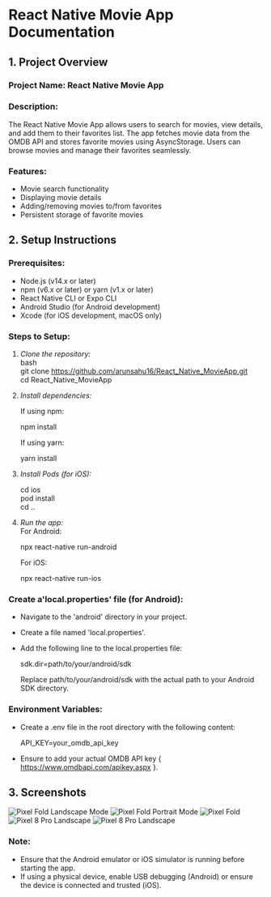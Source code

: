 # React Native Movie App Documentation

## 1. Project Overview

### Project Name: React Native Movie App

### Description:
The React Native Movie App allows users to search for movies, view details, and add them to their favorites list. The app fetches movie data from the OMDB API and stores favorite movies using AsyncStorage. Users can browse movies and manage their favorites seamlessly.

### Features:
- Movie search functionality
- Displaying movie details
- Adding/removing movies to/from favorites
- Persistent storage of favorite movies

## 2. Setup Instructions

### Prerequisites:
- Node.js (v14.x or later)
- npm (v6.x or later) or yarn (v1.x or later)
- React Native CLI or Expo CLI
- Android Studio (for Android development)
- Xcode (for iOS development, macOS only)

### Steps to Setup:

1. *Clone the repository:*  <br> 
   bash  <br> 
   git clone https://github.com/arunsahu16/React_Native_MovieApp.git  <br> 
   cd React_Native_MovieApp  <br> 
   

2. *Install dependencies:*  

   If using npm:

   npm install

   If using yarn:

   yarn install
   

3. *Install Pods (for iOS):*

   cd ios  <br> 
   pod install  <br> 
   cd ..  <br> 
   

4. *Run the app:*  <br> 
   For Android:

   npx react-native run-android
   
   For iOS:

   npx react-native run-ios
   
### Create a'local.properties' file (for Android):
- Navigate to the 'android' directory in your project.
- Create a file named 'local.properties'.
- Add the following line to the local.properties file:

  sdk.dir=path/to/your/android/sdk

  Replace path/to/your/android/sdk with the actual path to your Android SDK directory.


### Environment Variables:
- Create a .env file in the root directory with the following content:
  
  API_KEY=your_omdb_api_key
  
- Ensure to add your actual OMDB API key { https://www.omdbapi.com/apikey.aspx }.


## 3. Screenshots
![Pixel Fold Landscape Mode](./screenshots/s1.png)
![Pixel Fold Portrait Mode](./screenshots/s2.png)
![Pixel Fold](./screenshots/s3.png)
![Pixel 8 Pro Landscape](./screenshots/s4.png)
![Pixel 8 Pro Landscape](./screenshots/s5.png)

### Note:
- Ensure that the Android emulator or iOS simulator is running before starting the app.
- If using a physical device, enable USB debugging (Android) or ensure the device is connected and trusted (iOS).